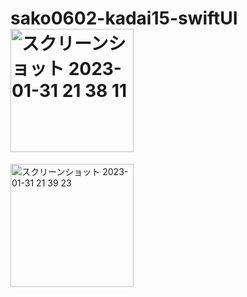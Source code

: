 # sako0602-kadai15-swiftUI<br><img width="197" alt="スクリーンショット 2023-01-31 21 38 11" src="https://user-images.githubusercontent.com/111943557/215762094-561f9e0d-e91f-4be3-a185-b69b27780b4a.png">
<img width="197" alt="スクリーンショット 2023-01-31 21 39 23" src="https://user-images.githubusercontent.com/111943557/215762255-99778f5e-ec62-4907-ac87-f6e775d381f4.png">
